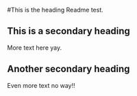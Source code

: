 #This is the heading
Readme test. 

## This is a secondary heading 
More text here yay. 

## Another secondary heading
Even more text no way!!
